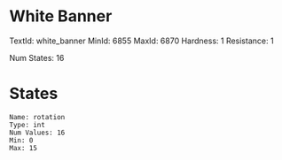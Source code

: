 # White Banner
TextId: white_banner
MinId: 6855
MaxId: 6870
Hardness: 1
Resistance: 1

Num States: 16
# States
```
Name: rotation
Type: int
Num Values: 16
Min: 0
Max: 15
```